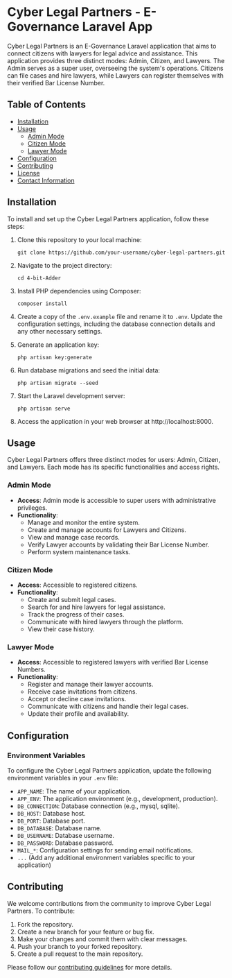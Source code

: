 # Cyber Legal Partners - E-Governance Laravel App

Cyber Legal Partners is an E-Governance Laravel application that aims to connect citizens with lawyers for legal advice and assistance. This application provides three distinct modes: Admin, Citizen, and Lawyers. The Admin serves as a super user, overseeing the system's operations. Citizens can file cases and hire lawyers, while Lawyers can register themselves with their verified Bar License Number.

## Table of Contents

- [Installation](#installation)
- [Usage](#usage)
  - [Admin Mode](#admin-mode)
  - [Citizen Mode](#citizen-mode)
  - [Lawyer Mode](#lawyer-mode)
- [Configuration](#configuration)
- [Contributing](#contributing)
- [License](#license)
- [Contact Information](#contact-information)

## Installation

To install and set up the Cyber Legal Partners application, follow these steps:

1. Clone this repository to your local machine:
   ```
   git clone https://github.com/your-username/cyber-legal-partners.git
   ```
2. Navigate to the project directory:
   ```
   cd 4-bit-Adder
   ```
3. Install PHP dependencies using Composer:
   ```
   composer install
   ```
   
4. Create a copy of the `.env.example` file and rename it to `.env`. Update the configuration settings, including the database connection details and any other necessary settings.
5. Generate an application key:
   ```
   php artisan key:generate
   ```
6. Run database migrations and seed the initial data:
   ```
   php artisan migrate --seed
   ```
7. Start the Laravel development server:
   ```
   php artisan serve
   ```
9. Access the application in your web browser at http://localhost:8000.

## Usage

Cyber Legal Partners offers three distinct modes for users: Admin, Citizen, and Lawyers. Each mode has its specific functionalities and access rights.

### Admin Mode

- **Access**: Admin mode is accessible to super users with administrative privileges.
- **Functionality**:
  - Manage and monitor the entire system.
  - Create and manage accounts for Lawyers and Citizens.
  - View and manage case records.
  - Verify Lawyer accounts by validating their Bar License Number.
  - Perform system maintenance tasks.

### Citizen Mode

- **Access**: Accessible to registered citizens.
- **Functionality**:
  - Create and submit legal cases.
  - Search for and hire lawyers for legal assistance.
  - Track the progress of their cases.
  - Communicate with hired lawyers through the platform.
  - View their case history.

### Lawyer Mode

- **Access**: Accessible to registered lawyers with verified Bar License Numbers.
- **Functionality**:
  - Register and manage their lawyer accounts.
  - Receive case invitations from citizens.
  - Accept or decline case invitations.
  - Communicate with citizens and handle their legal cases.
  - Update their profile and availability.

## Configuration

### Environment Variables

To configure the Cyber Legal Partners application, update the following environment variables in your `.env` file:

- `APP_NAME`: The name of your application.
- `APP_ENV`: The application environment (e.g., development, production).
- `DB_CONNECTION`: Database connection (e.g., mysql, sqlite).
- `DB_HOST`: Database host.
- `DB_PORT`: Database port.
- `DB_DATABASE`: Database name.
- `DB_USERNAME`: Database username.
- `DB_PASSWORD`: Database password.
- `MAIL_*`: Configuration settings for sending email notifications.
- `...` (Add any additional environment variables specific to your application)

## Contributing

We welcome contributions from the community to improve Cyber Legal Partners. To contribute:

1. Fork the repository.
2. Create a new branch for your feature or bug fix.
3. Make your changes and commit them with clear messages.
4. Push your branch to your forked repository.
5. Create a pull request to the main repository.

Please follow our [contributing guidelines](CONTRIBUTING.md) for more details.
